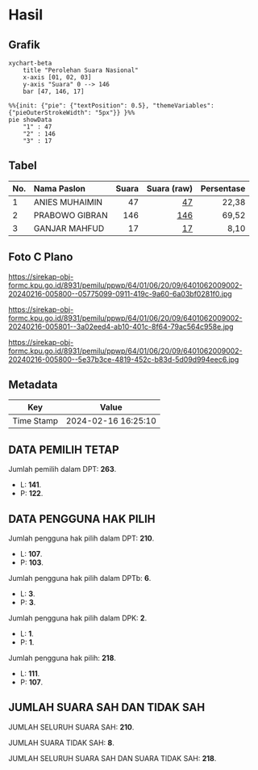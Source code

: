 # Hasil

## Grafik

```mermaid
xychart-beta
    title "Perolehan Suara Nasional"
    x-axis [01, 02, 03]
    y-axis "Suara" 0 --> 146
    bar [47, 146, 17]
```

```mermaid
%%{init: {"pie": {"textPosition": 0.5}, "themeVariables": {"pieOuterStrokeWidth": "5px"}} }%%
pie showData
    "1" : 47
    "2" : 146
    "3" : 17
```

## Tabel

| No. | Nama Paslon    | Suara | Suara (raw) | Persentase |
|:--- |:-------------- | -----:| -----------:| ----------:|
| 1   | ANIES MUHAIMIN | 47    | [47][p-1]   | 22,38      |
| 2   | PRABOWO GIBRAN | 146   | [146][p-2]  | 69,52      |
| 3   | GANJAR MAHFUD  | 17    | [17][p-3]   | 8,10       |


[p-1]: https://github.com/gigit-pemilu/pemilu-2024/blob/main/pilpres/hitung-suara/sub/64-kalimantan-timur/sub/01-paser/sub/06-long-ikis/sub/2009-kayungo/sub/002-tps/sub/paslon-1.txt
[p-2]: https://github.com/gigit-pemilu/pemilu-2024/blob/main/pilpres/hitung-suara/sub/64-kalimantan-timur/sub/01-paser/sub/06-long-ikis/sub/2009-kayungo/sub/002-tps/sub/paslon-2.txt
[p-3]: https://github.com/gigit-pemilu/pemilu-2024/blob/main/pilpres/hitung-suara/sub/64-kalimantan-timur/sub/01-paser/sub/06-long-ikis/sub/2009-kayungo/sub/002-tps/sub/paslon-3.txt

## Foto C Plano

https://sirekap-obj-formc.kpu.go.id/8931/pemilu/ppwp/64/01/06/20/09/6401062009002-20240216-005800--05775099-0911-419c-9a60-6a03bf0281f0.jpg

https://sirekap-obj-formc.kpu.go.id/8931/pemilu/ppwp/64/01/06/20/09/6401062009002-20240216-005801--3a02eed4-ab10-401c-8f64-79ac564c958e.jpg

https://sirekap-obj-formc.kpu.go.id/8931/pemilu/ppwp/64/01/06/20/09/6401062009002-20240216-005800--5e37b3ce-4819-452c-b83d-5d09d994eec6.jpg


## Metadata

| Key        | Value               |
| ---------- | ------------------- |
| Time Stamp | 2024-02-16 16:25:10 |


## DATA PEMILIH TETAP

Jumlah pemilih dalam DPT: **263**.
 * L: **141**.
 * P: **122**.

## DATA PENGGUNA HAK PILIH

Jumlah pengguna hak pilih dalam DPT: **210**.
 * L: **107**.
 * P: **103**.

Jumlah pengguna hak pilih dalam DPTb: **6**.
 * L: **3**.
 * P: **3**.

Jumlah pengguna hak pilih dalam DPK: **2**.
 * L: **1**.
 * P: **1**.

Jumlah pengguna hak pilih: **218**.
 * L: **111**.
 * P: **107**.

## JUMLAH SUARA SAH DAN TIDAK SAH

JUMLAH SELURUH SUARA SAH: **210**.

JUMLAH SUARA TIDAK SAH: **8**.

JUMLAH SELURUH SUARA SAH DAN SUARA TIDAK SAH: **218**.


